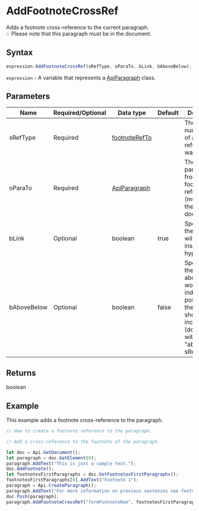 # AddFootnoteCrossRef

Adds a footnote cross-reference to the current paragraph.\
💡 Please note that this paragraph must be in the document.

## Syntax

```javascript
expression.AddFootnoteCrossRef(sRefType, oParaTo, bLink, bAboveBelow);
```

`expression` - A variable that represents a [ApiParagraph](../ApiParagraph.md) class.

## Parameters

| **Name** | **Required/Optional** | **Data type** | **Default** | **Description** |
| ------------- | ------------- | ------------- | ------------- | ------------- |
| sRefType | Required | [footnoteRefTo](../../Enumeration/footnoteRefTo.md) |  | The text or numeric value of a footnote reference you want to insert. |
| oParaTo | Required | [ApiParagraph](../../ApiParagraph/ApiParagraph.md) |  | The first paragraph from a footnote to be referred to (must be in the document). |
| bLink | Optional | boolean | true | Specifies if the reference will be inserted as a hyperlink. |
| bAboveBelow | Optional | boolean | false | Specifies if the above/below words indicating the position of the reference should be included (don't used with the "aboveBelow" sRefType). |

## Returns

boolean

## Example

This example adds a footnote cross-reference to the paragraph.

```javascript editor-docx
// How to create a footnote reference to the paragraph.

// Add a cross-reference to the footnote of the paragraph.

let doc = Api.GetDocument();
let paragraph = doc.GetElement(0); 
paragraph.AddText("This is just a sample text.");
doc.AddFootnote();
let footnotesFirstParagraphs = doc.GetFootnotesFirstParagraphs();
footnotesFirstParagraphs[0].AddText("Footnote 1");
paragraph = Api.CreateParagraph();
paragraph.AddText("For more information on previous sentences see footnote ");
doc.Push(paragraph);
paragraph.AddFootnoteCrossRef("formFootnoteNum", footnotesFirstParagraphs[0]);
```
